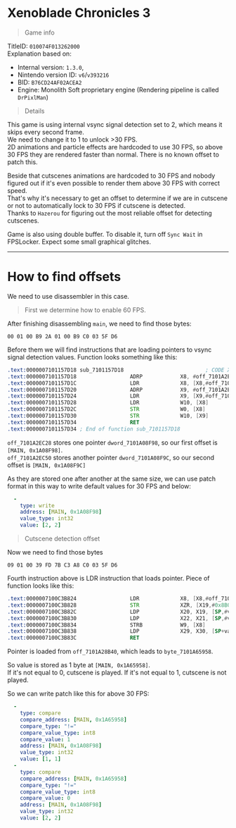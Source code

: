 # Xenoblade Chronicles 3

> Game info

TitleID: `010074F013262000`<br>
Explanation based on:
- Internal version: `1.3.0`, 
- Nintendo version ID: `v6`/`v393216`
- BID: `B76CD24AF02ACEA2`
- Engine: Monolith Soft proprietary engine (Rendering pipeline is called `DrPixlMan`)

> Details

This game is using internal vsync signal detection set to 2, which means it skips every second frame. <br>
We need to change it to 1 to unlock >30 FPS. <br>
2D animations and particle effects are hardcoded to use 30 FPS, so above 30 FPS they are rendered faster than normal. There is no known offset to patch this.<br>

Beside that cutscenes animations are hardcoded to 30 FPS and nobody figured out if it's even possible to render them above 30 FPS with correct speed.<br>
That's why it's necessary to get an offset to determine if we are in cutscene or not to automatically lock to 30 FPS if cutscene is detected.<br>
Thanks to `Hazerou` for figuring out the most reliable offset for detecting cutscenes.

Game is also using double buffer. To disable it, turn off `Sync Wait` in FPSLocker. Expect some small graphical glitches.

---

# How to find offsets

We need to use disassembler in this case. 

> First we determine how to enable 60 FPS.

After finishing disassembling `main`, we need to find those bytes:
```
00 01 00 B9 2A 01 00 B9 C0 03 5F D6
```

Before them we will find instructions that are loading pointers to vsync signal detection values. Function looks something like this:
```asm
.text:0000007101157D18 sub_7101157D18                          ; CODE XREF: sub_7101192BC4+14↓p
.text:0000007101157D18                 ADRP            X8, #off_7101A2EC28@PAGE
.text:0000007101157D1C                 LDR             X8, [X8,#off_7101A2EC28@PAGEOFF]
.text:0000007101157D20                 ADRP            X9, #off_7101A2EC50@PAGE
.text:0000007101157D24                 LDR             X9, [X9,#off_7101A2EC50@PAGEOFF]
.text:0000007101157D28                 LDR             W10, [X8]
.text:0000007101157D2C                 STR             W0, [X8]
.text:0000007101157D30                 STR             W10, [X9]
.text:0000007101157D34                 RET
.text:0000007101157D34 ; End of function sub_7101157D18
```

`off_7101A2EC28` stores one pointer `dword_7101A08F98`, so our first offset is `[MAIN, 0x1A08F98]`.<br>
`off_7101A2EC50` stores another pointer `dword_7101A08F9C`, so our second offset is `[MAIN, 0x1A08F9C]`

As they are stored one after another at the same size, we can use patch format in this way to write default values for 30 FPS and below:
```yaml
  -
    type: write
    address: [MAIN, 0x1A08F98]
    value_type: int32
    value: [2, 2]
```

> Cutscene detection offset

Now we need to find those bytes
```
09 01 00 39 FD 7B C3 A8 C0 03 5F D6
```

Fourth instruction above is LDR instruction that loads pointer. Piece of function looks like this:
```asm
.text:0000007100C3B824                 LDR             X8, [X8,#off_7101A28B40@PAGEOFF]
.text:0000007100C3B828                 STR             XZR, [X19,#0x8B0]
.text:0000007100C3B82C                 LDP             X20, X19, [SP,#var_s20]
.text:0000007100C3B830                 LDP             X22, X21, [SP,#var_s10]
.text:0000007100C3B834                 STRB            W9, [X8]
.text:0000007100C3B838                 LDP             X29, X30, [SP+var_s0],#0x30
.text:0000007100C3B83C                 RET
```


 Pointer is loaded from `off_7101A28B40`, which leads to `byte_7101A65958`.


So value is stored as 1 byte at `[MAIN, 0x1A65958]`.<br>
If it's not equal to 0, cutscene is played. If it's not equal to 1, cutscene is not played.

So we can write patch like this for above 30 FPS:
```yaml
  -
    type: compare
    compare_address: [MAIN, 0x1A65958]
    compare_type: "!="
    compare_value_type: int8
    compare_value: 1
    address: [MAIN, 0x1A08F98]
    value_type: int32
    value: [1, 1]
  -
    type: compare
    compare_address: [MAIN, 0x1A65958]
    compare_type: "!="
    compare_value_type: int8
    compare_value: 0
    address: [MAIN, 0x1A08F98]
    value_type: int32
    value: [2, 2]
```
